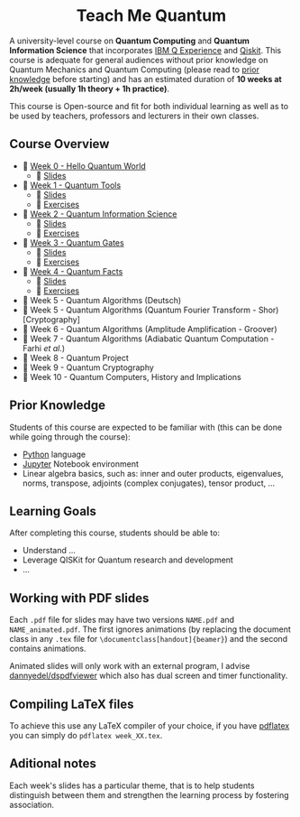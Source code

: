 <h1 align="center">Teach Me Quantum</h1>

A university-level course on **Quantum Computing** and **Quantum Information Science** that incorporates [IBM Q Experience](https://quantumexperience.ng.bluemix.net/qx/experience) and [Qiskit](https://www.qiskit.org/). This course is adequate for general audiences without prior knowledge on Quantum Mechanics and Quantum Computing (please read to [prior knowledge](#prior-knowledge) before starting) and has an estimated duration of **10 weeks at 2h/week (usually 1h theory + 1h practice)**.

This course is Open-source and fit for both individual learning as well as to be used by teachers, professors and lecturers in their own classes.

## Course Overview

 * 📁 [Week 0 - Hello Quantum World](Week%200%20-%20Hello%20Quantum%20World)
     * 📖 [Slides](Week%200%20-%20Hello%20Quantum%20World/slides.pdf)
 * 📁 [Week 1 - Quantum Tools](Week%201%20-%20Quantum%20Tools)
     * 📖 [Slides](Week%201%20-%20Quantum%20Tools/slides.pdf)
     * 📁 [Exercises](Week%201%20-%20Quantum%20Tools/exercises)
 * 📁 [Week 2 - Quantum Information Science](Week%202%20-%20Quantum%20Information%20Science)
     * 📖 [Slides](Week%202%20-%20Quantum%20Information%20Science/slides.pdf)
     * 📁 [Exercises](Week%202%20-%20Quantum%20Information%20Science/exercises)
 * 📁 [Week 3 - Quantum Gates](Week%203%20-%20Quantum%20Gates)
     * 📖 [Slides](Week%203%20-%20Quantum%20Gates/slides.pdf)
     * 📁 [Exercises](Week%203%20-%20Quantum%20Gates/exercises)
 * 📁 [Week 4 - Quantum Facts](Week%204%20-%20Quantum%20Facts)
     * 📖 [Slides](Week%204%20-%20Quantum%20Facts/slides.pdf)
     * 📁 [Exercises](Week%204%20-%20Quantum%20Facts/exercises)
 * 📁 Week 5 - Quantum Algorithms (Deutsch)
 * 📁 Week 5 - Quantum Algorithms (Quantum Fourier Transform - Shor) [Cryptography]
 * 📁 Week 6 - Quantum Algorithms (Amplitude Amplification - Groover)
 * 📁 Week 7 - Quantum Algorithms (Adiabatic Quantum Computation - Farhi _et al._)
 * 📁 Week 8 - Quantum Project
 * 📁 Week 9 - Quantum Cryptography
 * 📁 Week 10 - Quantum Computers, History and Implications

## Prior Knowledge
Students of this course are expected to be familiar with (this can be done while going through the course):
 * [Python](https://www.python.org/) language
 * [Jupyter](http://jupyter.org/) Notebook environment
 * Linear algebra basics, such as: inner and outer products, eigenvalues, norms, transpose, adjoints (complex conjugates), tensor product, ...

## Learning Goals
After completing this course, students should be able to:
 * Understand ...
 * Leverage QISKit for Quantum research and development
 * ...

## Working with PDF slides
Each `.pdf` file for slides may have two versions `NAME.pdf` and `NAME_animated.pdf`. The first ignores animations (by replacing the document class in any `.tex` file for `\documentclass[handout]{beamer}`) and the second contains animations.

Animated slides will only work with an external program, I advise [dannyedel/dspdfviewer](https://github.com/dannyedel/dspdfviewer/releases) which also has dual screen and timer functionality.

## Compiling LaTeX files
To achieve this use any LaTeX compiler of your choice, if you have [pdflatex](https://www.tug.org/applications/pdftex/) you can simply do `pdflatex week_XX.tex`.

## Aditional notes
Each week's slides has a particular theme, that is to help students distinguish between them and strengthen the learning process by fostering association.
